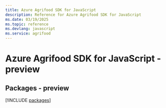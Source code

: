 ```yaml
---
title: Azure Agrifood SDK for JavaScript
description: Reference for Azure Agrifood SDK for JavaScript
ms.date: 03/19/2025
ms.topic: reference
ms.devlang: javascript
ms.service: agrifood
---
```

# Azure Agrifood SDK for JavaScript - preview
## Packages - preview
[!INCLUDE [packages](agrifood-index.md)]